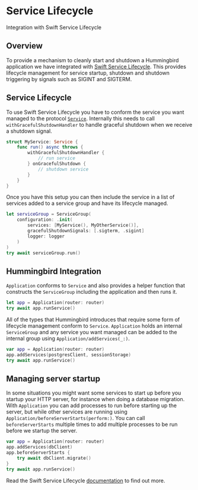 # Service Lifecycle

Integration with Swift Service Lifecycle

## Overview

To provide a mechanism to cleanly start and shutdown a Hummingbird application we have integrated with [Swift Service Lifecycle](https://github.com/swift-server/swift-service-lifecycle). This provides lifecycle management for service startup, shutdown and shutdown triggering by signals such as SIGINT and SIGTERM.

## Service Lifecycle

To use Swift Service Lifecycle you have to conform the service you want managed to the protocol [`Service`](https://swiftpackageindex.com/swift-server/swift-service-lifecycle/main/documentation/servicelifecycle/service). Internally this needs to call `withGracefulShutdownHandler` to handle graceful shutdown when we receive a shutdown signal.

```swift
struct MyService: Service {
    func run() async throws {
        withGracefulShutdownHandler {
            // run service
        } onGracefulShutdown {
            // shutdown service
        }
    }
}
```

Once you have this setup you can then include the service in a list of services added to a service group and have its lifecycle managed.

```swift
let serviceGroup = ServiceGroup(
    configuration: .init(
        services: [MyService(), MyOtherService()],
        gracefulShutdownSignals: [.sigterm, .sigint]
        logger: logger
    )
)
try await serviceGroup.run()
```

## Hummingbird Integration

``Application`` conforms to `Service` and also provides a helper function that constructs the `ServiceGroup` including the application and then runs it.

```swift
let app = Application(router: router)
try await app.runService()
```

All of the types that Hummingbird introduces that require some form of lifecycle management conform to `Service`. ``Application`` holds an internal `ServiceGroup` and any service you want managed can be added to the internal group using ``Application/addServices(_:)``.

```swift
var app = Application(router: router)
app.addServices(postgresClient, sessionStorage)
try await app.runService()
```

## Managing server startup

In some situations you might want some services to start up before you startup your HTTP server, for instance when doing a database migration. With ``Application`` you can add processes to run before starting up the server, but while other services are running using ``Application/beforeServerStarts(perform:)``. You can call `beforeServerStarts` multiple times to add multiple processes to be run before we startup the server.

```swift
var app = Application(router: router)
app.addServices(dbClient)
app.beforeServerStarts {
    try await dbClient.migrate()
}
try await app.runService()
```

Read the Swift Service Lifecycle [documentation](https://swiftpackageindex.com/swift-server/swift-service-lifecycle/main/documentation/servicelifecycle) to find out more.
